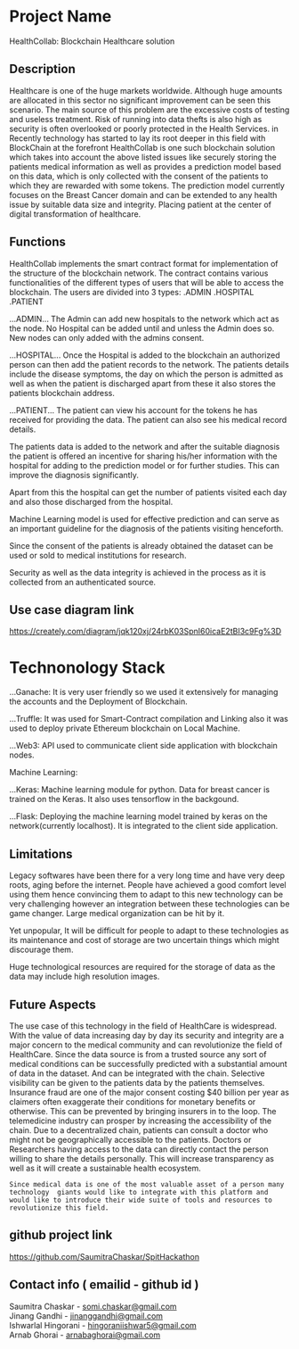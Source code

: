 # Project Name
HealthCollab: Blockchain Healthcare solution
## Description
Healthcare is one of the huge markets worldwide. Although huge amounts are allocated in this sector no significant improvement can be seen this scenario. The main source of this problem are the excessive costs of testing and useless treatment. Risk of running into data thefts is also high as security is often overlooked or poorly protected in the Health Services. in  Recently technology has started to lay its root deeper in this field with BlockChain at the  forefront
HealthCollab is one such blockchain solution which takes into account the above listed issues like securely storing the patients medical information as well as provides a prediction model based on this data, which is only collected with the consent of the patients to which they are rewarded with some tokens.
The prediction model currently focuses on the Breast Cancer domain and can be extended to any health issue by suitable data size and integrity. Placing patient at the center of digital transformation of healthcare.

## Functions
HealthCollab implements the smart contract format for implementation of the structure of the blockchain network. The contract contains various functionalities of the different types of users that will be able to access the blockchain.
The users are divided into 3 types:
.ADMIN
.HOSPITAL
.PATIENT

...ADMIN...
The Admin can add new hospitals to the network which act as the node. No Hospital can be added until and unless the Admin does so. New nodes can only added with the admins consent. 

...HOSPITAL...
Once the Hospital is added to the blockchain an authorized person can then add the patient records to the network. The patients details include the disease symptoms, the day on which the person is admitted as well as when the patient is discharged apart from these it also stores the patients blockchain address.

...PATIENT...
The patient can view his account for the tokens he has received for providing the data. The patient can also see his medical record details.

The patients data is added to the network and after the suitable diagnosis the patient is offered an incentive for sharing his/her information with the hospital for adding to the prediction model or for further studies. This can improve the diagnosis significantly.  

Apart from this the hospital can get the number of patients visited each day and also those discharged from the hospital.

Machine Learning model is used for effective prediction and can serve as an important guideline for the diagnosis of the patients visiting henceforth.

Since the consent of the patients is already obtained the dataset can be used or sold to medical institutions for research.

Security as well as the data integrity is achieved in the process as it is collected from an authenticated source.


## Use case diagram link
https://creately.com/diagram/jqk120xj/24rbK03SpnI60icaE2tBI3c9Fg%3D

# Technonology Stack
...Ganache: It is very user friendly so we used it extensively for managing  the accounts and the Deployment of Blockchain. 

...Truffle: It was used for Smart-Contract compilation and Linking also it was used to deploy private Ethereum blockchain on Local Machine. 

...Web3: API used to communicate client side application with blockchain nodes.

Machine Learning:

...Keras: Machine learning module for python. Data for breast cancer is trained on the Keras. It also uses tensorflow in the backgound.

...Flask: Deploying the machine learning model trained by keras on the network(currently localhost). It is integrated to the client side application.


## Limitations
Legacy softwares have been there for a very long time and have very deep roots, aging before the internet. People have achieved a good comfort level using them hence convincing them to adapt to this new technology can be very challenging however an integration between these technologies can be game changer. Large medical organization can be hit by it.

Yet unpopular, It will be difficult for people to adapt to these technologies as its maintenance and cost of storage are two uncertain things which might discourage them.  

Huge technological resources are required for the storage of data as the data may include high resolution images.


## Future Aspects
The use case of this technology in the field of HealthCare is widespread. With the value of data increasing day by day its security and integrity are a major concern to the medical community and can revolutionize the field of HealthCare. 
Since the data source is from a trusted source any sort of medical conditions can be successfully predicted with a substantial amount of data in the dataset. And can be integrated with the chain.
Selective visibility can be given to the patients data by the patients themselves.
Insurance fraud are one of the major consent costing $40 billion per year as claimers often exaggerate their conditions for monetary benefits or otherwise. This can be prevented by bringing insurers in to the loop.
The telemedicine industry can prosper by increasing the accessibility of the chain. Due to a decentralized chain, patients can consult a doctor who might not be geographically accessible to the patients. Doctors or Researchers having access to the data can directly contact the person willing to share the details personally. This will increase transparency as well as it will create a sustainable health ecosystem.
 
	Since medical data is one of the most valuable asset of a person many technology  giants would like to integrate with this platform and would like to introduce their wide suite of tools and resources to revolutionize this field.


## github project link
https://github.com/SaumitraChaskar/SpitHackathon

## Contact info ( emailid - github id )

Saumitra Chaskar - somi.chaskar@gmail.com    
Jinang Gandhi - jinanggandhi@gmail.com    
Ishwarlal Hingorani - hingoraniishwar5@gmail.com    
Arnab Ghorai - arnabaghorai@gmail.com   
